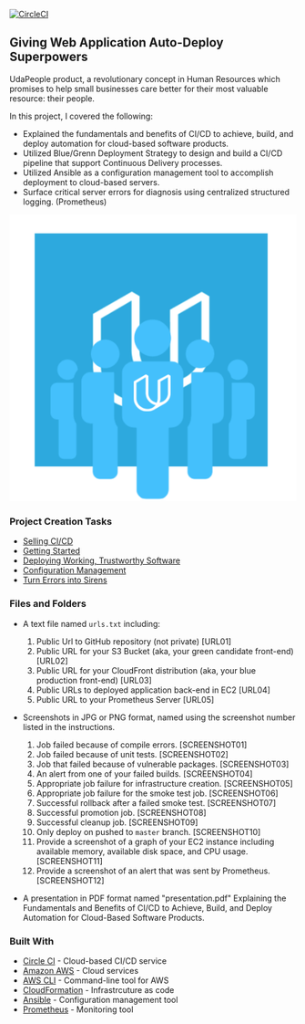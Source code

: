 [![CircleCI](https://circleci.com/gh/Omobolaji-Adams/HIghly-available-app-CI-CD/tree/dev-branch.svg?style=svg)](https://circleci.com/gh/Omobolaji-Adams/HIghly-available-app-CI-CD/?branch=dev-branch)
## Giving Web Application Auto-Deploy Superpowers
UdaPeople product, a revolutionary concept in Human Resources which promises to help small businesses care better for their most valuable resource: their people.

In this project, I covered the following:

- Explained the fundamentals and benefits of CI/CD to achieve, build, and deploy automation for cloud-based software products.
- Utilized Blue/Grenn Deployment Strategy to design and build a CI/CD pipeline that support Continuous Delivery processes.
- Utilized Ansible as a configuration management tool to accomplish deployment to cloud-based servers.
- Surface critical server errors for diagnosis using centralized structured logging. (Prometheus)

![Diagram of CI/CD Pipeline we will be building.](udapeople.png)

### Project Creation Tasks

* [Selling CI/CD](instructions/0-selling-cicd.md)
* [Getting Started](instructions/1-getting-started.md)
* [Deploying Working, Trustworthy Software](instructions/2-deploying-trustworthy-code.md)
* [Configuration Management](instructions/3-configuration-management.md)
* [Turn Errors into Sirens](instructions/4-turn-errors-into-sirens.md)

### Files and Folders
- A text file named `urls.txt` including:
  1. Public Url to GitHub repository (not private) [URL01]
  1. Public URL for your S3 Bucket (aka, your green candidate front-end) [URL02]
  1. Public URL for your CloudFront distribution (aka, your blue production front-end) [URL03]
  1. Public URLs to deployed application back-end in EC2 [URL04]
  1. Public URL to your Prometheus Server [URL05]
- Screenshots in JPG or PNG format, named using the screenshot number listed in the instructions. 
  1. Job failed because of compile errors. [SCREENSHOT01]
  1. Job failed because of unit tests. [SCREENSHOT02]
  1. Job that failed because of vulnerable packages. [SCREENSHOT03]
  1. An alert from one of your failed builds. [SCREENSHOT04]
  1. Appropriate job failure for infrastructure creation. [SCREENSHOT05]
  1. Appropriate job failure for the smoke test job. [SCREENSHOT06]
  1. Successful rollback after a failed smoke test. [SCREENSHOT07]  
  1. Successful promotion job. [SCREENSHOT08]
  1. Successful cleanup job. [SCREENSHOT09]
  1. Only deploy on pushed to `master` branch. [SCREENSHOT10]
  1. Provide a screenshot of a graph of your EC2 instance including available memory, available disk space, and CPU usage. [SCREENSHOT11]
  1. Provide a screenshot of an alert that was sent by Prometheus. [SCREENSHOT12]

- A presentation in PDF format named "presentation.pdf" Explaining the Fundamentals and Benefits of CI/CD to Achieve, Build, and Deploy Automation for Cloud-Based Software Products. 


### Built With

- [Circle CI](www.circleci.com) - Cloud-based CI/CD service
- [Amazon AWS](https://aws.amazon.com/) - Cloud services
- [AWS CLI](https://aws.amazon.com/cli/) - Command-line tool for AWS
- [CloudFormation](https://aws.amazon.com/cloudformation/) - Infrastrcuture as code
- [Ansible](https://www.ansible.com/) - Configuration management tool
- [Prometheus](https://prometheus.io/) - Monitoring tool
